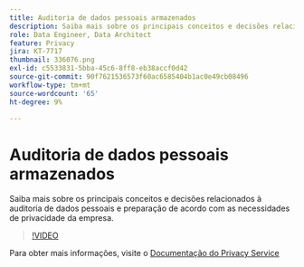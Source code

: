 ```yaml
---
title: Auditoria de dados pessoais armazenados
description: Saiba mais sobre os principais conceitos e decisões relacionados à auditoria de dados pessoais e preparação de acordo com as necessidades de privacidade da empresa.
role: Data Engineer, Data Architect
feature: Privacy
jira: KT-7717
thumbnail: 336076.png
exl-id: c5533831-5bba-45c6-8ff8-eb38accf0d42
source-git-commit: 90f7621536573f60ac6585404b1ac0e49cb08496
workflow-type: tm+mt
source-wordcount: '65'
ht-degree: 9%

---
```


# Auditoria de dados pessoais armazenados

Saiba mais sobre os principais conceitos e decisões relacionados à auditoria de dados pessoais e preparação de acordo com as necessidades de privacidade da empresa.

>[!VIDEO](https://video.tv.adobe.com/v/336076?quality=12&learn=on)

Para obter mais informações, visite o [Documentação do Privacy Service](https://experienceleague.adobe.com/docs/experience-platform/privacy/home.html?lang=pt-BR)